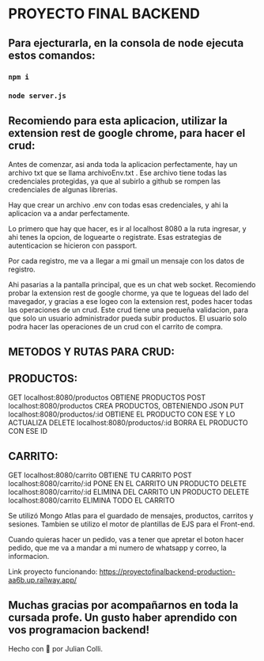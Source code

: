 # PROYECTO FINAL BACKEND
## Para ejecturarla, en la consola de node ejecuta estos comandos: 
### `npm i`
### `node server.js`
## Recomiendo para esta aplicacion, utilizar la extension rest de google chrome, para hacer el crud: 

Antes de comenzar, asi anda toda la aplicacion perfectamente, hay un archivo txt que se llama archivoEnv.txt . Ese archivo tiene todas las credenciales protegidas, ya que al subirlo a github se rompen las credenciales de algunas librerias. 

Hay que crear un archivo .env con todas esas credenciales, y ahi la aplicacion va a andar perfectamente.

Lo primero que hay que hacer, es ir al localhost 8080 a la ruta ingresar, y ahi tenes la opcion, de loguearte o registrate. Esas estrategias de autenticacion se hicieron con passport.

Por cada registro, me va a llegar a mi gmail un mensaje con los datos de registro.

 Ahi pasarias a la pantalla principal, que es un chat web socket. 
 Recomiendo probar la extension rest de google chorme, ya que te logueas del lado del mavegador, y gracias a ese logeo con la extension rest, podes hacer todas las operaciones de un crud.
Este crud tiene una pequeña validacion, para que solo un usuario administrador pueda subir productos.
El usuario solo podra hacer las operaciones de un crud con el carrito de compra.
## METODOS Y RUTAS PARA CRUD:
## PRODUCTOS:
GET  localhost:8080/productos OBTIENE PRODUCTOS
POST localhost:8080/productos CREA PRODUCTOS, OBTENIENDO JSON
PUT  localhost:8080/productos/:id OBTIENE EL PRODUCTO CON ESE Y LO ACTUALIZA
DELETE localhost:8080/productos/:id BORRA EL PRODUCTO CON ESE ID
## CARRITO:
GET localhost:8080/carrito OBTIENE TU CARRITO
POST localhost:8080/carrito/:id PONE EN EL CARRITO UN PRODUCTO
DELETE localhost:8080/carrito/:id ELIMINA DEL CARRITO UN PRODUCTO
DELETE localhost:8080/carrito ELIMINA TODO EL CARRITO

Se utilizó Mongo Atlas para el guardado de mensajes, productos, carritos y sesiones.
Tambien se utilizo el motor de plantillas de EJS para el Front-end.

Cuando quieras hacer un pedido, vas a tener que apretar el boton hacer pedido, que me va a mandar a mi numero de whatsapp y correo, la informacion.

Link proyecto funcionando: https://proyectofinalbackend-production-aa6b.up.railway.app/

## Muchas gracias por acompañarnos en toda la cursada profe. Un gusto haber aprendido con vos programacion backend! 
Hecho con 🧡 por Julian Colli.



